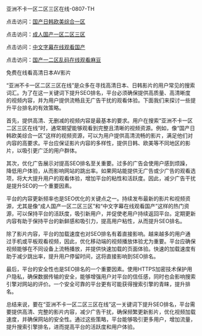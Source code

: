 亚洲不卡一区二区三区在线-0807-TH

点击访问：<a href="https://gda-c7m.pages.dev/">国产日韩欧美综合一区</a>

点击访问：<a href="https://tfda.pages.dev/">成人国产一区二区三区</a>

点击访问：<a href="https://bsdf-5f5.pages.dev/">中文字幕在线观看国产</a>

点击访问：<a href="https://cfad.pages.dev/">国产一二区乱码在线观看麻豆</a>

免费在线看高清日本AV影片

“亚洲不卡一区二区三区在线”是众多在寻找高清日本、日韩影片的用户常见的搜索词汇。为了在这一关键词下提升SEO排名，平台必须确保提供高质量、高清晰度的视频内容，并为用户提供流畅且无广告干扰的观看体验。下面我们来探讨一些提升平台排名的有效策略。

首先，提供高清、无删减的视频内容是最基本的要求。用户在搜索“亚洲不卡一区二区三区在线”时，通常期望能够观看到完整且清晰的视频资源。例如，像“国产日韩欧美综合一区”这样的视频资源，可以为用户提供高清流畅的影片，满足他们对内容的高要求。平台应保证影片内容的多样性，提供日韩、欧美等不同地区的影片，以吸引更广泛的用户群体。

其次，优化广告展示对提高SEO排名至关重要。过多的广告会使用户感到烦躁，降低用户体验，从而影响网站的跳出率。如果网站能提供无广告或少广告的观看选项，将大大提升用户的观看体验，增加平台的粘性和活跃度。因此，减少广告干扰是提升SEO的一个重要因素。

平台的内容更新频率也是SEO优化的关键点之一。持续发布最新的影片和视频资源，尤其是像“成人国产一区二区三区”和“中文字幕在线观看国产”这样的热门资源，可以保持平台的活跃度，吸引新用户，并促使老用户持续返回平台。定期更新内容有助于保持平台的新鲜感和吸引力，提高用户粘性，从而提升SEO排名。

除了影片内容，平台的加载速度也对SEO排名有着直接影响。越来越多的用户通过手机或平板观看视频，因此，优化移动端的视频播放体验尤为重要。平台应确保视频能够在不同设备上流畅播放，并提供快速加载的页面体验。快速的加载速度有助于减少跳出率，提升用户停留时间，这将直接影响到SEO排名。

最后，平台的安全性也是SEO排名的一个重要因素。使用HTTPS加密技术保护用户隐私，确保数据传输的安全，能够增强用户对平台的信任感，同时也会影响搜索引擎对网站的评价。一个安全可靠的平台更有可能获得搜索引擎的青睐，提升排名。

总结来说，要在“亚洲不卡一区二区三区在线”这一关键词下提升SEO排名，平台需要提供高清、完整的影片内容，减少广告干扰，确保频繁更新影片，优化视频加载速度，并确保网站的安全性。通过这些策略，平台能够吸引更多用户，增加流量，提升搜索引擎排名，进而提高平台的活跃度和用户体验。

<span style="display:none;">[Canonical link]( https://github.com/lh46166/746416 ）</span>
